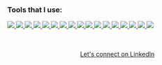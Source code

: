 <h3>Tools that I use:</h3>

<div>
<a href="https://github.com/danishyarkhwork">
 <img  src="https://readme-components.vercel.app/api?component=logo&fill=black&logo=react&animation=spin&svgfill=15d8fe">  
</a>
 <a href="https://github.com/danishyarkhwork">
 <img  src="https://readme-components.vercel.app/api?component=logo&fill=black&logo=redux&animation=spin&svgfill=15d8fe">  
</a>
<a href="https://github.com/danishyarkhwork">
<img  src="https://readme-components.vercel.app/api?component=logo&fill=black&logo=javascript&svgfill=f6df1c">
</a>

<a href="https://github.com/danishyarkhwork">
<img  src="https://readme-components.vercel.app/api?component=logo&fill=black&logo=tailwindcss&svgfill=df5c43">  
</a>

 <a href="https://github.com/danishyarkhwork">
<img  src="https://readme-components.vercel.app/api?component=logo&fill=black&logo=sass&svgfill=cd6799">
</a>

 <a href="https://github.com/danishyarkhwork">
 <img  src="https://readme-components.vercel.app/api?component=logo&fill=black&logo=bootstrap&svgfill=659b60">
</a>

<a href="https://github.com/danishyarkhwork">
<img  src="https://readme-components.vercel.app/api?component=logo&fill=black&logo=css3&svgfill=cd6799">
</a>

 <a href="https://github.com/danishyarkhwork">
<img  src="https://readme-components.vercel.app/api?component=logo&fill=black&logo=html5&svgfill=cd6799">
</a>

<a href="https://github.com/danishyarkhwork">
<img  src="https://readme-components.vercel.app/api?component=logo&fill=black&logo=git">
</a>

<a href="https://github.com/danishyarkhwork">
<img  src="https://readme-components.vercel.app/api?component=logo&fill=black&logo=github">
</a>
<a href="https://github.com/danishyarkhwork">
<img  src="https://readme-components.vercel.app/api?component=logo&fill=black&logo=wordpress&svgfill=21759b">
</a>
<a href="https://github.com/danishyarkhwork">
<img  src="https://readme-components.vercel.app/api?component=logo&fill=black&logo=mysql">
</a>
<a href="https://github.com/danishyarkhwork">
<img  src="https://readme-components.vercel.app/api?component=logo&fill=black&logo=vue.js&svgfill=41b883">
</a>
<a href="https://github.com/danishyarkhwork">
<img  src="https://readme-components.vercel.app/api?component=logo&fill=black&logo=jquery&svgfill=21609b">
</a>
<a href="https://github.com/danishyarkhwork">
<img  src="https://readme-components.vercel.app/api?component=logo&fill=black&logo=php&svgfill=777bb3">
</a>
<a href="https://github.com/danishyarkhwork">
<img  src="https://readme-components.vercel.app/api?component=logo&fill=black&logo=laravel&svgfill=ef3b2d">
</a>
<a href="https://github.com/danishyarkhwork">
<img  src="https://readme-components.vercel.app/api?component=logo&fill=black&logo=figma">
</a>
</div>
<br /><br />

<p align="center"><a class="libutton" href="https://www.linkedin.com/in/khalid-danishyar/" target="_blank">Let's connect on LinkedIn</a></p>
